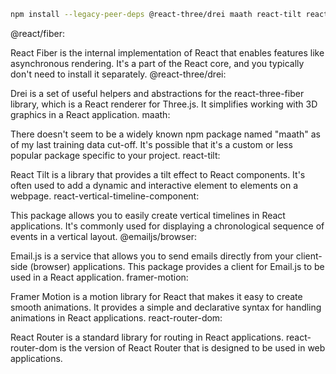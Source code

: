 
``` bash
npm install --legacy-peer-deps @react-three/drei maath react-tilt react-vertical-timeline-component @emailjs/browser framer-motion react-router-dom
```
@react/fiber:

React Fiber is the internal implementation of React that enables features like asynchronous rendering. It's a part of the React core, and you typically don't need to install it separately.
@react-three/drei:

Drei is a set of useful helpers and abstractions for the react-three-fiber library, which is a React renderer for Three.js. It simplifies working with 3D graphics in a React application.
maath:

There doesn't seem to be a widely known npm package named "maath" as of my last training data cut-off. It's possible that it's a custom or less popular package specific to your project.
react-tilt:

React Tilt is a library that provides a tilt effect to React components. It's often used to add a dynamic and interactive element to elements on a webpage.
react-vertical-timeline-component:

This package allows you to easily create vertical timelines in React applications. It's commonly used for displaying a chronological sequence of events in a vertical layout.
@emailjs/browser:

Email.js is a service that allows you to send emails directly from your client-side (browser) applications. This package provides a client for Email.js to be used in a React application.
framer-motion:

Framer Motion is a motion library for React that makes it easy to create smooth animations. It provides a simple and declarative syntax for handling animations in React applications.
react-router-dom:

React Router is a standard library for routing in React applications. react-router-dom is the version of React Router that is designed to be used in web applications.
